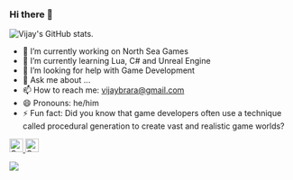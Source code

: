 ### Hi there 👋

![Vijay's GitHub stats](https://github-readme-stats.vercel.app/api?username=TargetZero1&show_icons=true&hide=contribs,prs&cache_seconds=86400&theme=vue-dark).


- 🔭 I’m currently working on North Sea Games
- 🌱 I’m currently learning Lua, C# and Unreal Engine
- 🤔 I’m looking for help with Game Development
- 💬 Ask me about ...
- 📫 How to reach me: vijaybrara@gmail.com
- 😄 Pronouns: he/him
- ⚡ Fun fact: Did you know that game developers often use a technique called procedural generation to create vast and realistic game worlds?


<a href="https://www.linkedin.com/in/vijaybrara-79280b257/" rel="nofollow">
        <img src="https://github.com/tbakerx/tbakerx/raw/main/assets/linkedin-green.png" alt="Connect on Linkedin" width="24" height="24" style="max-width: 100%;">
    </a>

<a href="https://www.linkedin.com/in/vijaybrara-79280b257/" rel="nofollow">
        <img src="https://github.com/TargetZero1/TargetZero1/main/assets/facebook-green.png" alt="Connect on Facebook" width="24" height="24" style="max-width: 100%;">
    </a>
    
[![](https://visitcount.itsvg.in/api?id=TargetZero1&label=Profile%20Views&color=3&icon=1&pretty=true)](https://visitcount.itsvg.in)
